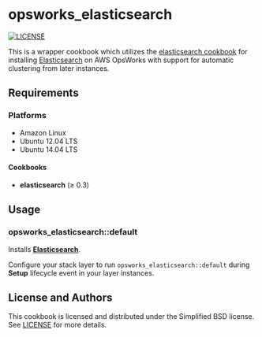 # opsworks_elasticsearch

[![LICENSE](https://img.shields.io/badge/license-BSD-blue.svg)](https://github.com/verdigris-cookbooks/opsworks-kibana/blob/master/LICENSE)

This is a wrapper cookbook which utilizes the [elasticsearch cookbook](https://github.com/elasticsearch/cookbook-elasticsearch)
for installing [Elasticsearch](http://www.elasticsearch.org/) on AWS OpsWorks
with support for automatic clustering from later instances.

## Requirements

### Platforms

* Amazon Linux
* Ubuntu 12.04 LTS
* Ubuntu 14.04 LTS

#### Cookbooks

* **elasticsearch** (≥ 0.3)

## Usage

### opsworks_elasticsearch::default

Installs **[Elasticsearch](http://www.elasticsearch.org/)**.

Configure your stack layer to run `opsworks_elasticsearch::default` during
**Setup** lifecycle event in your layer instances.

## License and Authors

This cookbook is licensed and distributed under the Simplified BSD license.
See [LICENSE](https://github.com/verdigris-cookbooks/opsworks-rabbitmq/blob/master/LICENSE)
for more details.
